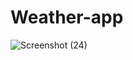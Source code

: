 # Weather-app
![Screenshot (24)](https://user-images.githubusercontent.com/93417755/214580384-dda6fc91-132a-46c5-be8c-a3a91caae458.png)
